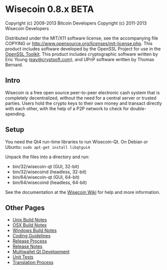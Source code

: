 Wisecoin 0.8.x BETA
====================

Copyright (c) 2009-2013 Bitcoin Developers
Copyright (c) 2011-2013 Wisecoin Developers

Distributed under the MIT/X11 software license, see the accompanying
file COPYING or http://www.opensource.org/licenses/mit-license.php.
This product includes software developed by the OpenSSL Project for use in the [OpenSSL Toolkit](http://www.openssl.org/). This product includes
cryptographic software written by Eric Young ([eay@cryptsoft.com](mailto:eay@cryptsoft.com)), and UPnP software written by Thomas Bernard.


Intro
---------------------
Wisecoin is a free open source peer-to-peer electronic cash system that is
completely decentralized, without the need for a central server or trusted
parties.  Users hold the crypto keys to their own money and transact directly
with each other, with the help of a P2P network to check for double-spending.


Setup
---------------------
You need the Qt4 run-time libraries to run Wisecoin-Qt. On Debian or Ubuntu:
	`sudo apt-get install libqtgui4`

Unpack the files into a directory and run:

- bin/32/wisecoin-qt (GUI, 32-bit)
- bin/32/wisecoind (headless, 32-bit)
- bin/64/wisecoin-qt (GUI, 64-bit)
- bin/64/wisecoind (headless, 64-bit)

See the documentation at the [Wisecoin Wiki](http://wisecoin.info)
for help and more information.


Other Pages
---------------------
- [Unix Build Notes](build-unix.md)
- [OSX Build Notes](build-osx.md)
- [Windows Build Notes](build-msw.md)
- [Coding Guidelines](coding.md)
- [Release Process](release-process.md)
- [Release Notes](release-notes.md)
- [Multiwallet Qt Development](multiwallet-qt.md)
- [Unit Tests](unit-tests.md)
- [Translation Process](translation_process.md)
